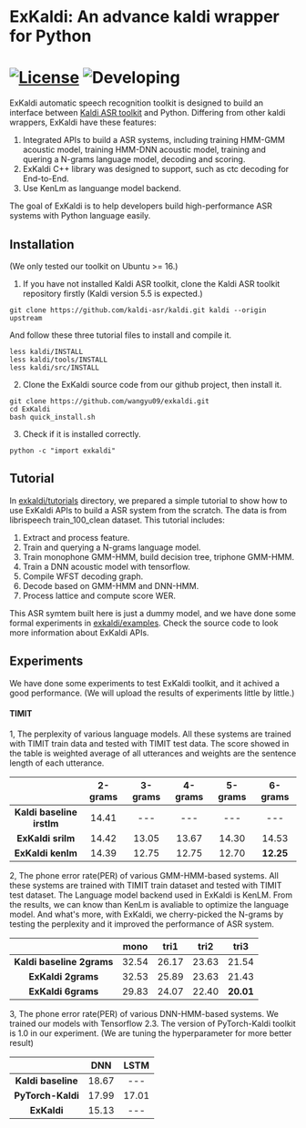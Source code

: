 # ExKaldi: An advance kaldi wrapper for Python 
[![License](https://img.shields.io/hexpm/l/Apa)](https://github.com/wangyu09/exkaldi/blob/master/LICENSE)
![Developing](https://img.shields.io/badge/Debug-1.3.x-orange)
================================

ExKaldi automatic speech recognition toolkit is designed to build an interface between [Kaldi ASR toolkit](https://github.com/kaldi-asr/kaldi) and Python. 
Differing from other kaldi wrappers, ExKaldi have these features:  
1. Integrated APIs to build a ASR systems, including training HMM-GMM acoustic model, training HMM-DNN acoustic model, training and quering a N-grams language model, decoding and scoring.  
2. ExKaldi C++ library was designed to support, such as ctc decoding for End-to-End.   
3. Use KenLm as languange model backend.

The goal of ExKaldi is to help developers build high-performance ASR systems with Python language easily.

## Installation

(We only tested our toolkit on Ubuntu >= 16.)

1. If you have not installed Kaldi ASR toolkit, clone the Kaldi ASR toolkit repository firstly (Kaldi version 5.5 is expected.)
```
git clone https://github.com/kaldi-asr/kaldi.git kaldi --origin upstream
```
And follow these three tutorial files to install and compile it.
```
less kaldi/INSTALL
less kaldi/tools/INSTALL
less kaldi/src/INSTALL
```

2. Clone the ExKaldi source code from our github project, then install it.
```
git clone https://github.com/wangyu09/exkaldi.git
cd ExKaldi
bash quick_install.sh
```

3. Check if it is installed correctly.
```
python -c "import exkaldi"
```


## Tutorial

In [exkaldi/tutorials](tutorials) directory, we prepared a simple tutorial to show how to use ExKaldi APIs to build a ASR system from the scratch.
The data is from librispeech train_100_clean dataset. This tutorial includes:
1. Extract and process feature.  
2. Train and querying a N-grams language model.  
3. Train monophone GMM-HMM, build decision tree, triphone GMM-HMM.  
4. Train a DNN acoustic model with tensorflow.  
5. Compile WFST decoding graph.  
6. Decode based on GMM-HMM and DNN-HMM.  
7. Process lattice and compute score WER.  

This ASR symtem built here is just a dummy model, and we have done some formal experiments in [exkaldi/examples](examples). Check the source code to look more information about ExKaldi APIs.

## Experiments

We have done some experiments to test ExKaldi toolkit, and it achived a good performance.
(We will upload the results of experiments little by little.)

#### TIMIT

1, The perplexity of various language models. All these systems are trained with TIMIT train data and tested with TIMIT test data. The score showed in the table is weighted average of all utterances and weights are the sentence length of each utterance.  

|                           | __2-grams__  | __3-grams__ | __4-grams__ | __5-grams__ | __6-grams__ |
| :-----------------------: | :----------: | :---------: | :---------: | :---------: | :---------: |
| __Kaldi baseline irstlm__ | 14.41        | ---         | ---         | ---         | ---         |
| __ExKaldi srilm__         | 14.42        | 13.05       | 13.67       | 14.30       | 14.53       |
| __ExKaldi kenlm__         | 14.39        | 12.75       | 12.75       | 12.70       | __12.25__   |

2, The phone error rate(PER) of various GMM-HMM-based systems. All these systems are trained with TIMIT train dataset and tested with TIMIT test dataset. The Language model backend used in ExKaldi is KenLM. From the results, we can know than KenLm is avaliable to optimize the language model. And what's more, with ExKaldi, we cherry-picked the N-grams by testing the perplexity and it improved the performance of ASR system.

|                           | __mono__  | __tri1__ | __tri2__ | __tri3__ |
| :-----------------------: | :-------: | :------: | :------: | :------: |
| __Kaldi baseline 2grams__ | 32.54     | 26.17    | 23.63    | 21.54    |
| __ExKaldi 2grams__        | 32.53     | 25.89    | 23.63    | 21.43    |
| __ExKaldi 6grams__        | 29.83     | 24.07    | 22.40    |__20.01__ |

3, The phone error rate(PER) of various DNN-HMM-based systems. We trained our models with Tensorflow 2.3. The version of PyTorch-Kaldi toolkit is 1.0 in our experiment. (We are tuning the hyperparameter for more better result)

|                    | __DNN__   | __LSTM__ |
| :----------------: | :-------: | :------: |
| __Kaldi baseline__ | 18.67     | ---      | 
| __PyTorch-Kaldi__  | 17.99     | 17.01    |
| __ExKaldi__        | 15.13     | ---      |